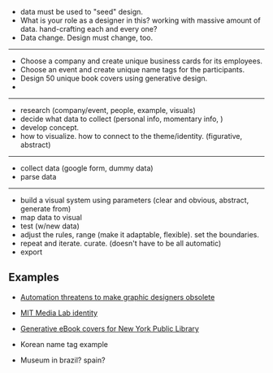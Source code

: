 
- data must be used to "seed" design.
- What is your role as a designer in this? working with massive amount of data. hand-crafting each and every one?
- Data change. Design must change, too.

-----

- Choose a company and create unique business cards for its employees.
- Choose an event and create unique name tags for the participants.
- Design 50 unique book covers using generative design.
- 

-----

- research (company/event, people, example, visuals)
- decide what data to collect (personal info, momentary info, )
- develop concept. 
- how to visualize. how to connect to the theme/identity. (figurative, abstract)

-----

- collect data (google form, dummy data)
- parse data

-----

- build a visual system using parameters (clear and obvious, abstract, generate from)
- map data to visual
- test (w/new data)
- adjust the rules, range (make it adaptable, flexible). set the boundaries.
- repeat and iterate. curate. (doesn't have to be all automatic)
- export



## Examples
- [Automation threatens to make graphic designers obsolete](https://eyeondesign.aiga.org/automation-threatens-to-make-graphic-designers-obsolete/)
- [MIT Media Lab identity](http://eroonkang.com/projects/MIT-Media-Lab-Identity/)
- [Generative eBook covers for New York Public Library](https://www.nypl.org/blog/2014/09/03/generative-ebook-covers)

- Korean name tag example

- Museum in brazil? spain?
